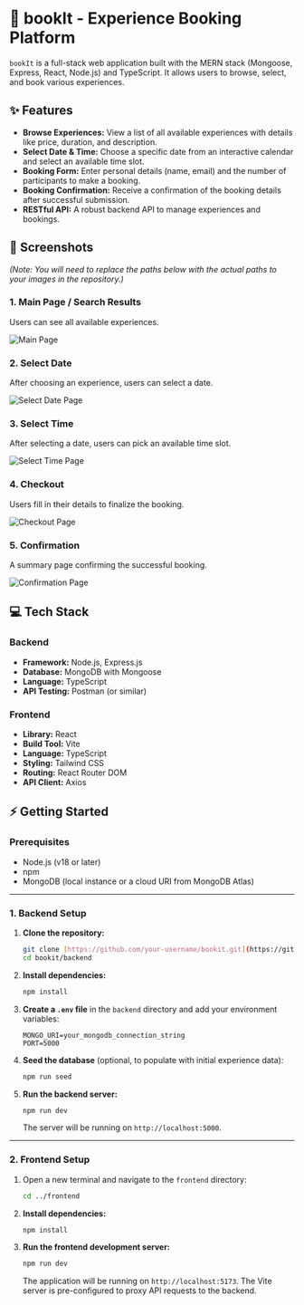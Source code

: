 # 🚀 bookIt - Experience Booking Platform

`bookIt` is a full-stack web application built with the MERN stack (Mongoose, Express, React, Node.js) and TypeScript. It allows users to browse, select, and book various experiences.

## ✨ Features

* **Browse Experiences:** View a list of all available experiences with details like price, duration, and description.
* **Select Date & Time:** Choose a specific date from an interactive calendar and select an available time slot.
* **Booking Form:** Enter personal details (name, email) and the number of participants to make a booking.
* **Booking Confirmation:** Receive a confirmation of the booking details after successful submission.
* **RESTful API:** A robust backend API to manage experiences and bookings.

## 📸 Screenshots

*(Note: You will need to replace the paths below with the actual paths to your images in the repository.)*

### 1. Main Page / Search Results
Users can see all available experiences.

![Main Page](WhatsApp%20Image%202025-10-31%20at%2022.41.37_4dffe83f.jpg)

### 2. Select Date
After choosing an experience, users can select a date.

![Select Date Page](WhatsApp%20Image%202025-10-31%20at%2022.41.48_16060c5f.jpg)

### 3. Select Time
After selecting a date, users can pick an available time slot.

![Select Time Page](WhatsApp%20Image%202025-10-31%20at%2022.43.26_a74aac0f.jpg)

### 4. Checkout
Users fill in their details to finalize the booking.

![Checkout Page](WhatsApp%20Image%202025-10-31%20at%2022.43.51_16f2b353.jpg)

### 5. Confirmation
A summary page confirming the successful booking.

![Confirmation Page](WhatsApp%20Image%202025-10-31%20at%2022.44.21_e4526b72.jpg)

## 💻 Tech Stack

### Backend
* **Framework:** Node.js, Express.js
* **Database:** MongoDB with Mongoose
* **Language:** TypeScript
* **API Testing:** Postman (or similar)

### Frontend
* **Library:** React
* **Build Tool:** Vite
* **Language:** TypeScript
* **Styling:** Tailwind CSS
* **Routing:** React Router DOM
* **API Client:** Axios

## ⚡️ Getting Started

### Prerequisites
* Node.js (v18 or later)
* npm
* MongoDB (local instance or a cloud URI from MongoDB Atlas)

---

### 1. Backend Setup

1.  **Clone the repository:**
    ```sh
    git clone [https://github.com/your-username/bookit.git](https://github.com/your-username/bookit.git)
    cd bookit/backend
    ```

2.  **Install dependencies:**
    ```sh
    npm install
    ```

3.  **Create a `.env` file** in the `backend` directory and add your environment variables:
    ```env
    MONGO_URI=your_mongodb_connection_string
    PORT=5000
    ```

4.  **Seed the database** (optional, to populate with initial experience data):
    ```sh
    npm run seed
    ```

5.  **Run the backend server:**
    ```sh
    npm run dev
    ```
    The server will be running on `http://localhost:5000`.

---

### 2. Frontend Setup

1.  Open a new terminal and navigate to the `frontend` directory:
    ```sh
    cd ../frontend
    ```

2.  **Install dependencies:**
    ```sh
    npm install
    ```

3.  **Run the frontend development server:**
    ```sh
    npm run dev
    ```
    The application will be running on `http://localhost:5173`. The Vite server is pre-configured to proxy API requests to the backend.
